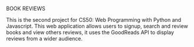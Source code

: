 BOOK REVIEWS

This is the second project for CS50: Web Programming with Python and Javascript. This web application allows users to signup, search and review books and view others reviews, it uses the GoodReads API to display reviews from a wider audience.